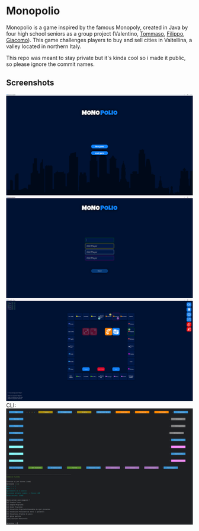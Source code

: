 # Monopolio

Monopolio is a game inspired by the famous Monopoly, created in Java by four high school seniors as a group project (Valentino, [Tommaso](https://github.com/TommyPatriarca), [Filippo](https://github.com/mcnardi00), [Giacomo](https://github.com/Suttix56)). This game challenges players to buy and sell cities in Valtellina, a valley located in northern Italy.

This repo was meant to stay private but it's kinda cool so i made it public, so please ignore the commit names.

## Screenshots
![New Game/Load Game' (GUI)](/assets/selection.png)
![Start (GUI)](/assets/start.png)
![Game (GUI)](/assets/game_gui.png)
CLI:
![Game (CLI)](/assets/game_cli.png)
